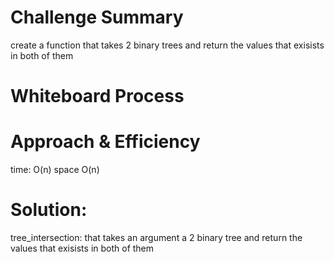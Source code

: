 # Challenge Summary

create a function that takes 2 binary trees and return the values that exisists in both of them

# Whiteboard Process

# Approach & Efficiency

time: O(n)
space O(n)

# Solution:

tree_intersection: that takes an argument a 2 binary tree and return the values that exisists in both of them
